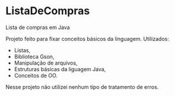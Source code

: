 # ListaDeCompras
Lista de compras em Java

Projeto feito para fixar conceitos básicos da linguagem.
Utilizados:
- Listas,
- Biblioteca Gson,
- Manipulação de arquivos,
- Estruturas básicas da liguagem Java, 
- Conceitos de OO.

Nesse projeto não utilizei nenhum tipo de tratamento de erros. 
